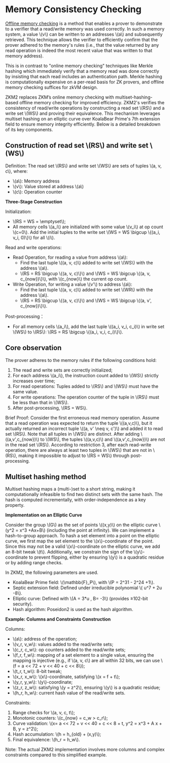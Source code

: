 # Memory Consistency Checking

[Offline memory checking](https://georgwiese.github.io/crypto-summaries/Concepts/Protocols/Offline-Memory-Checking) is a method that enables a prover to demonstrate to a verifier that a read/write memory was used correctly. In such a memory system, a value \\(v\\) can be written to an addresses \\(a\\) and subsequently retrieved. This technique allows the verifier to efficiently confirm that the prover adhered to the memory's rules (i.e., that the value returned by any read operation is indeed the most recent value that was written to that memory address).

This is in contrast to "online memory checking" techniques like Merkle hashing which ​immediately verify that a memory read was done correctly by insisting that each read includes an authentication path. Merkle hashing is  ​computationally expensive on a per-read basis for ZK provers, and offline memory checking suffices for zkVM design.

ZKM2 replaces ZKM’s online memory checking with multiset-hashing-based offline memory checking for improved efficiency. ZKM2's verifies the consistency of read/write operations by constructing a ​read set \\(RS\\) and a ​write set \\(WS\\) and proving their equivalence. This mechanism leverages ​multiset hashing on an elliptic curve over KoalaBear Prime's 7th extension field to ensure memory integrity efficiently. Below is a detailed breakdown of its key components.

## Construction of read set \\(RS\\) and write set \\(WS\\) 

Definition: The read set \\(RS\\) and write set  \\(WS\\) are sets of tuples \\(a, v, c\\), where:

- \\(a\\): Memory address
- \\(v\\): Value stored at address \\(a\\)
- \\(c\\): Operation counter

**Three-Stage Construction**

Initialization:

- \\(RS = WS = \emptyset\\);
- All memory cells \\(a_i\\) are initialized with some value \\(v_i\\) at op count \\(c=0\\). Add the initial tuples to the write set \\(WS = WS \bigcup \\{(a_i, v_i, 0)\\}\\) for all \\(i\\).

Read and write operations:
- ​Read Operation, for reading a value from address \\(a\\):
  - Find the last tuple \\((a, v, c)\\) added to write set \\(WS\\) with the address \\(a\\).
  - \\(RS = RS \bigcup \\{(a, v, c)\\}\\) and \\(WS = WS \bigcup \\{(a, v, c_{now})\\}\\), with \\(c_{now}\\) the current op count.
- ​Write Operation, for writing a value \\(v'\\) to address \\(a\\):
  - Find the last tuple \\((a, v, c)\\) added to write set \\(WR\\) with the address \\(a\\). 
  - \\(RS = RS \bigcup \\{(a, v, c)\\}\\) and \\(WS = WS \bigcup \\{(a, v', c_{now})\\}\\).

Post-processing：

- For all memory cells \\(a_i\\), add the last tuple \\((a_i, v_i, c_i)\\) in write set \\(WS\\) to \\(RS\\): \\(RS = RS \bigcup \\{(a_i, v_i, c_i)\\}\\).


## Core observation

The prover adheres to the memory rules ​if the following conditions hold:

1) The read and write sets are correctly initialized; 
2) For each address \\(a_i\\), the instruction count added to \\(WS\\) strictly increases over time;
3) ​For read operations: Tuples added to \\(RS\\) and \\(WS\\) must have the same value.
4) ​For write operations: The operation counter of the tuple in \\(RS\\) must be less than that in \\(WS\\).
5) After post-processing, \\(RS = WS\\).

Brief Proof: Consider the first erroneous read memory operation. Assume that a read operation was expected to return the tuple \\((a,v,c)\\), but it actually returned an incorrect tuple \\((a, v' \neq v, c')\\) and added it to read set \\(RS\\). Note that all tuples in \\(WS\\) are distinct. After adding \\((a,v',c_{now})\\) to \\(WS\\), the tuples \\((a,v,c)\\) and \\((a,v',c_{now})\\) are not in the read set \\(RS\\). According to restriction 3, after each read-write operation, there are always at least two tuples in \\(WS\\) that are not in \\(RS\\), making it impossible to adjust to \\(RS = WS\\) through post-processing.

## Multiset hashing method

Multiset hashing maps a (multi-)set to a short string, making it computationally infeasible to find two distinct sets with the same hash. The hash is computed incrementally, with ​order-independence as a key property.

**Implementation on an Elliptic Curve**

Consider the group \\(G\\) as the set of points \\((x,y)\\) on the elliptic curve \\(y^2 = x^3 +Ax+B\\) (including the point at infinity). We can implement a hash-to-group approach. To hash a set element into a point on the elliptic curve, we first map the set element to the \\(x\\)-coordinate of the point. Since this may not be a valid \\(x\\)-coordinate on the elliptic curve, we add an 8-bit tweak \\(t\\). Additionally, we constrain the sign of the \\(y\\)-coordinate to prevent flipping, either by ensuring \\(y\\) is a quadratic residue or by adding range checks.



In ZKM2, the following parameters are used.
- KoalaBear Prime field: \\(\mathbb{F}_P\\), with \\(P = 2^31 - 2^24 +1\\).
- Septic extension field: Defined under irreducible polynomial \\( u^7 + 2u -8\\).
- Elliptic curve: Defined with \\(A = 3*u , B= -3\\) (provides ≥102-bit security).
- Hash algorithm: Poseidon2 is used as the hash algorithm.

**Example: Columns and Constraints Construction**

Columns:

- \\(a\\): address of the operation;
- \\(v_r, v_w\\): values added to the read/write sets;
- \\(c_r, c_w\\): op counters added to the read/write sets;
- \\(f_r, f_w\\): mapping of a set element to a single value, ensuring the mapping is injective (e.g., if \\(a, v, c\\) are all within 32 bits, we can use \\(f = a << 72 + v << 40 + c << 8\\));
- \\(t_r, t_w\\):  8-bit tweak;
- \\(x_r, x_w\\): \\(x\\)-coordinate, satisfying \\(x = f + t\\);
- \\(y_r, y_w\\): \\(y\\)-coordinate;
- \\(z_r, z_w\\): satisfying \\(y = z^2\\), ensuring \\(y\\) is a quadratic residue;
- \\(h_r, h_w\\): current hash value of the read/write sets.

 Constraints:

1) Range checks for  \\(a, v, c, t\\);
2) Monotonic counters: \\(c_{now} = c_w > c_r\\);
3) Curve validation: \\(x= a << 72 + v << 40 + c << 8 + t, y^2 = x^3 + A x + B, y = z^2\\);
4) Hash accumulation: \\(h = h_{old} + (x,y)\\);
5) Final equivalence: \\(h_r = h_w\\).

Note: The actual ZKM2 implementation involves ​more columns and complex constraints compared to this simplified example.
